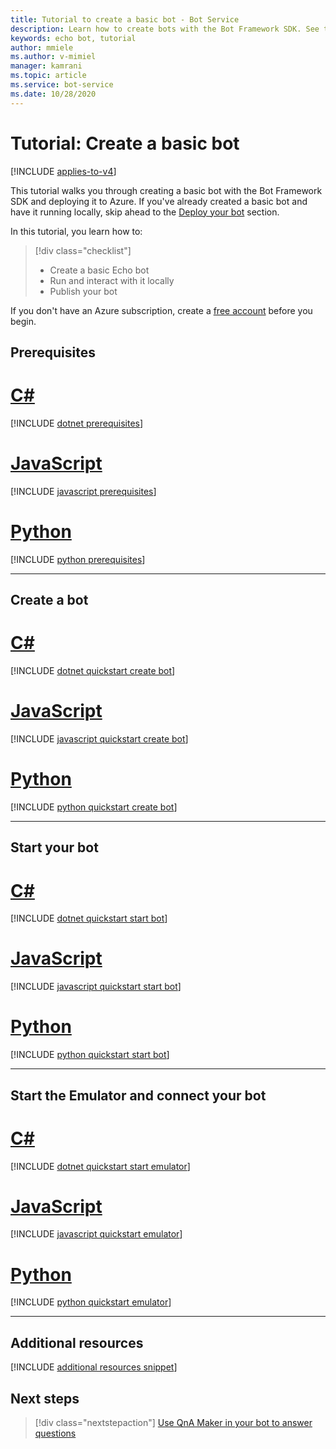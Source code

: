 ```yaml
---
title: Tutorial to create a basic bot - Bot Service
description: Learn how to create bots with the Bot Framework SDK. See the steps that are needed to build, run, connect, and test bots.
keywords: echo bot, tutorial
author: mmiele
ms.author: v-mimiel
manager: kamrani
ms.topic: article
ms.service: bot-service
ms.date: 10/28/2020
---
```


# Tutorial: Create a basic bot

[!INCLUDE [applies-to-v4](../includes/applies-to-v4-current.md)]

This tutorial walks you through creating a basic bot with the Bot Framework SDK and deploying it to Azure. If you've already created a basic bot and have it running locally, skip ahead to the [Deploy your bot](#deploy-your-bot) section.

In this tutorial, you learn how to:

> [!div class="checklist"]
> - Create a basic Echo bot
> - Run and interact with it locally
> - Publish your bot

If you don't have an Azure subscription, create a [free account](https://azure.microsoft.com/free/?WT.mc_id=A261C142F) before you begin.

## Prerequisites

# [C#](#tab/csharp)

[!INCLUDE [dotnet prerequisites](../includes/quickstart/dotnet/quickstart-dotnet-prerequisites.md)]

# [JavaScript](#tab/javascript)

[!INCLUDE [javascript prerequisites](../includes/quickstart/javascript/quickstart-javascript-prerequisites.md)]

# [Python](#tab/python)

[!INCLUDE [python prerequisites](../includes/quickstart/python/quickstart-python-prerequisites.md)]

---

## Create a bot

# [C#](#tab/csharp)

[!INCLUDE [dotnet quickstart create bot](../includes/quickstart/dotnet/quickstart-dotnet-create-bot.md)]

# [JavaScript](#tab/javascript)

[!INCLUDE [javascript quickstart create bot](../includes/quickstart/javascript/quickstart-javascript-create-bot.md)]

# [Python](#tab/python)

[!INCLUDE [python quickstart create bot](../includes/quickstart/python/quickstart-python-create-bot.md)]

---

## Start your bot

# [C#](#tab/csharp)

[!INCLUDE [dotnet quickstart start bot](../includes/quickstart/dotnet/quickstart-dotnet-start-bot.md)]

# [JavaScript](#tab/javascript)

[!INCLUDE [javascript quickstart start bot](../includes/quickstart/javascript/quickstart-javascript-start-bot.md)]

# [Python](#tab/python)

[!INCLUDE [python quickstart start bot](../includes/quickstart/python/quickstart-python-start-bot.md)]

---

## Start the Emulator and connect your bot

# [C#](#tab/csharp)

[!INCLUDE [dotnet quickstart start emulator](../includes/quickstart/dotnet/quickstart-dotnet-start-emulator.md)]

# [JavaScript](#tab/javascript)

[!INCLUDE [javascript quickstart emulator](../includes/quickstart/javascript/quickstart-javascript-start-emulator.md)]

# [Python](#tab/python)

[!INCLUDE [python quickstart emulator](../includes/quickstart/python/quickstart-python-start-emulator.md)]

---

## Additional resources

[!INCLUDE [additional resources snippet](../includes/deploy/snippet-additional-resources.md)]

## Next steps

> [!div class="nextstepaction"]
> [Use QnA Maker in your bot to answer questions](bot-builder-tutorial-add-qna.md)
